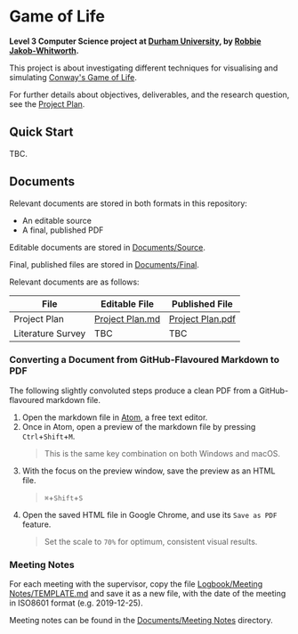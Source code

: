 # Game of Life
**Level 3 Computer Science project at [Durham University](https://www.dur.ac.uk/computer.science/), by [Robbie Jakob-Whitworth](https://robbie.xyz).**

This project is about investigating different techniques for visualising and simulating [Conway's Game of Life](https://en.wikipedia.org/wiki/Conway%27s_Game_of_Life).

For further details about objectives, deliverables, and the research question, see the [Project Plan](Documents/Source/Project%20Plan.md).

## Quick Start
TBC.

## Documents
Relevant documents are stored in both formats in this repository:
- An editable source
- A final, published PDF

Editable documents are stored in [Documents/Source](Documents/Source).

Final, published files are stored in [Documents/Final](Documents/Final).

Relevant documents are as follows:


|File        |Editable File        |Published File       |
|------------|---------------------|---------------------|
|Project Plan |[Project Plan.md](Documents/Source/Project%20Plan.md) |[Project Plan.pdf](Documents/Final/Project%Plan.pdf)|
|Literature Survey|TBC|TBC|

### Converting a Document from GitHub-Flavoured Markdown to PDF
The following slightly convoluted steps produce a clean PDF from a GitHub-flavoured markdown file.

1. Open the markdown file in [Atom](https://atom.io/), a free text editor.
2. Once in Atom, open a preview of the markdown file by pressing `Ctrl`+`Shift`+`M`.
    > This is the same key combination on both Windows and macOS.
3. With the focus on the preview window, save the preview as an HTML file.
    > `⌘`+`Shift`+`S`
4. Open the saved HTML file in Google Chrome, and use its `Save as PDF` feature.
    > Set the scale to `70%` for optimum, consistent visual results.

### Meeting Notes
For each meeting with the supervisor, copy the file [Logbook/Meeting Notes/TEMPLATE.md](Logbook/Meeting%20Notes/TEMPLATE.md) and save it as a new file, with the date of the meeting in ISO8601 format (e.g. 2019-12-25).

Meeting notes can be found in the [Documents/Meeting Notes](Documents/Meeting%20Notes) directory.
